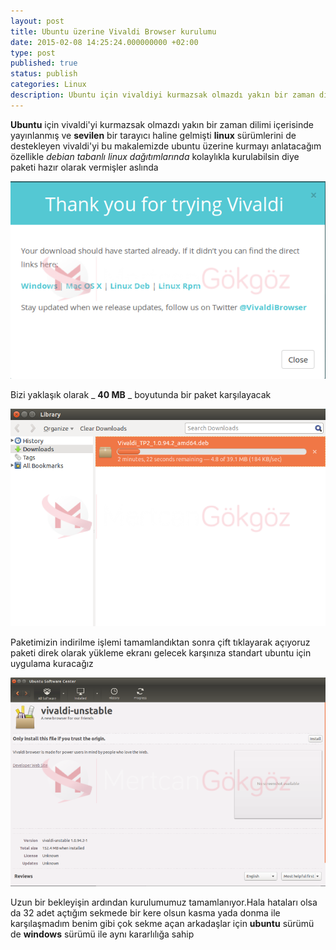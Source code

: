 ```yaml
---
layout: post
title: Ubuntu üzerine Vivaldi Browser kurulumu
date: 2015-02-08 14:25:24.000000000 +02:00
type: post
published: true
status: publish
categories: Linux
description: Ubuntu için vivaldiyi kurmazsak olmazdı yakın bir zaman dilimi içerisinde yayınlanmış ve sevilen bir tarayıcı haline gelmişti linux sürümlerini
---
```

**Ubuntu** için vivaldi'yi kurmazsak olmazdı yakın bir zaman dilimi içerisinde yayınlanmış ve **sevilen** bir tarayıcı haline gelmişti **linux** sürümlerini de destekleyen vivaldi'yi bu makalemizde ubuntu üzerine kurmayı anlatacağım özellikle _debian tabanlı linux dağıtımlarında_ kolaylıkla kurulabilsin diye paketi hazır olarak vermişler aslında

![ubuntuvivaldigorsel1](/assets/ubuntuvivaldigorsel1.png)

Bizi yaklaşık olarak _ **40 MB** _ boyutunda bir paket karşılayacak

![ubuntuvivaldigorsel2](/assets/ubuntuvivaldigorsel2.png)

Paketimizin indirilme işlemi tamamlandıktan sonra çift tıklayarak açıyoruz paketi direk olarak yükleme ekranı gelecek karşınıza standart ubuntu için uygulama kuracağız

![ubuntuvivaldigorsel3](/assets/ubuntuvivaldigorsel3-e1423088376945.png)

Uzun bir bekleyişin ardından kurulumumuz tamamlanıyor.Hala hataları olsa da 32 adet açtığım sekmede bir kere olsun kasma yada donma ile karşılaşmadım benim gibi çok sekme açan arkadaşlar için **ubuntu** sürümü de **windows** sürümü ile aynı kararlılığa sahip
